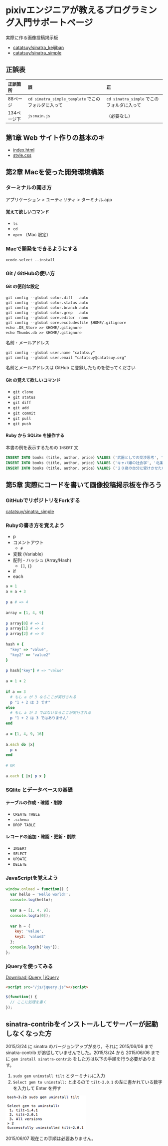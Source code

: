 # pixivエンジニアが教えるプログラミング入門サポートページ

実際に作る画像投稿掲示板

  * [catatsuy/sinatra_keijiban](https://github.com/catatsuy/sinatra_keijiban)
  * [catatsuy/sinatra_simple](https://github.com/catatsuy/sinatra_simple)

## 正誤表

| 正誤箇所 | 誤 | 正 |
| :------------ | :--------------- | :----- |
| 88ページ      | `cd sinatra_simple_template` でこのフォルダに入って | `cd sinatra_simple` でこのフォルダに入って |
| 134ページ下   | `js:main.js` | （必要なし） |


## 第1章 Web サイト作りの基本のキ

  * [index.html](https://github.com/catatsuy/support_programming/blob/master/index.html)
  * [style.css](https://github.com/catatsuy/support_programming/blob/master/style.css)

## 第2章 Macを使った開発環境構築

### ターミナルの開き方

アプリケーション > ユーティリティ > ターミナル.app

#### 覚えて欲しいコマンド

  * `ls`
  * `cd`
  * `open` （Mac 限定）

### Macで開発をできるようにする

    xcode-select --install

### Git / GitHubの使い方

#### Git の便利な設定

    git config --global color.diff   auto
    git config --global color.status auto
    git config --global color.branch auto
    git config --global color.grep   auto
    git config --global core.editor  nano
    git config --global core.excludesfile $HOME/.gitignore
    echo .DS_Store >> $HOME/.gitignore
    echo Thumbs.db >> $HOME/.gitignore

名前・メールアドレス

    git config --global user.name "catatsuy"
    git config --global user.email "catatsuy@catatsuy.org"

名前とメールアドレスは GitHub に登録したものを使ってください


#### Git の覚えて欲しいコマンド

  * `git clone`
  * `git status`
  * `git diff`
  * `git add`
  * `git commit`
  * `git pull`
  * `git push`

#### Ruby から SQLite を操作する

本書の例を表示するための `INSERT` 文

```sql
INSERT INTO books (title, author, price) VALUES ('武器としての交渉思考', '瀧本哲史', 860);
INSERT INTO books (title, author, price) VALUES ('キャバ嬢の社会学', '北条かや', 820);
INSERT INTO books (title, author, price) VALUES ('２０歳の自分に受けさせたい文章講義', '古賀史健', 840);
```


## 第5章 実際にコードを書いて画像投稿掲示板を作ろう

### GitHubでリポジトリをForkする

[catatsuy/sinatra_simple](https://github.com/catatsuy/sinatra_simple)

### Rubyの書き方を覚えよう

  * p
  * コメントアウト
    * `#`
  * 変数 (Variable)
  * 配列・ハッシュ (Array/Hash)
    * `[]`, `{}`
  * if
  * each

```rb
a = 1
a = a + 3

p a # => 4

array = [1, 4, 9]

p array[0] # => 1
p array[1] # => 4
p array[2] # => 9

hash = {
  "key" => "value",
  "key2" => "value2"
}

p hash["key"] # => "value"

a = 1 + 2

if a == 3
  # もし a が 3 ならここが実行される
  p "1 + 2 は 3 です"
else
  # もし a が 3 ではないならここが実行される
  p "1 + 2 は 3 ではありません"
end

a = [1, 4, 9, 16]

a.each do |x|
  p x
end

# OR

a.each { |x| p x }
```

### SQlite とデータベースの基礎

#### テーブルの作成・確認・削除

  * `CREATE TABLE`
  * `.schema`
  * `DROP TABLE`

#### レコードの追加・確認・更新・削除

  * `INSERT`
  * `SELECT`
  * `UPDATE`
  * `DELETE`

### JavaScriptを覚えよう

```js
window.onload = function() {
  var hello = 'Hello world!';
  console.log(hello);

  var a = [1, 4, 9];
  console.log(a[0]);

  var h = {
    key: 'value',
    key2: 'value2'
  };
  console.log(h['key']);
};
```

### jQueryを使ってみる

[Download jQuery | jQuery](http://jquery.com/download/)

```html
<script src="/js/jquery.js"></script>
```

```js
$(function() {
  // ここに処理を書く
});
```

## sinatra-contribをインストールしてサーバーが起動しなくなった方

2015/3/24 に sinatra のバージョンアップがあり，それに 2015/06/06 まで sinatra-contrib が追従していませんでした。2015/3/24 から 2015/06/06 までに `gem install sinatra-contrib` をした方は以下の手順を行う必要があります。

  1. `sudo gem uninstall tilt` とターミナルに入力
  2. `Select gem to uninstall:` と出るので `tilt-2.0.1` の左に書かれている数字を入力して Enter を押す

![uninstall tilt](/uninstall_tilt.png)

2015/06/07 現在この手順は必要ありません。
